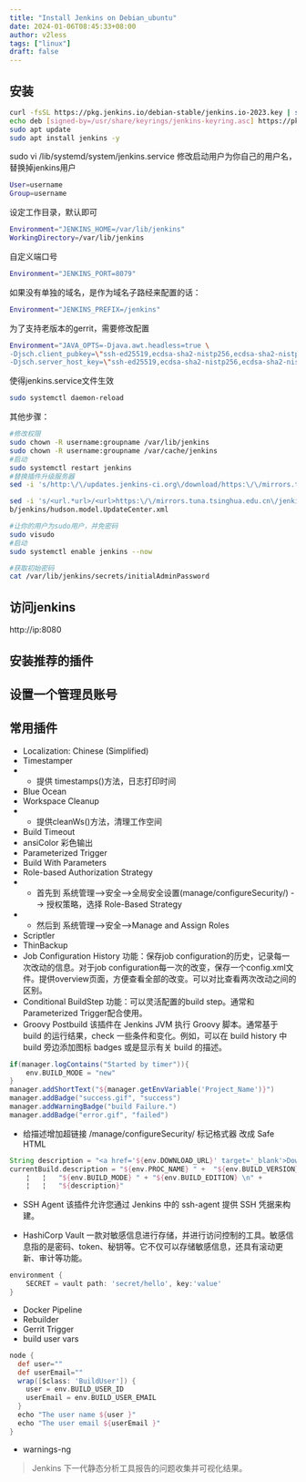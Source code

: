 ```yaml
---
title: "Install Jenkins on Debian_ubuntu"
date: 2024-01-06T08:45:33+08:00
author: v2less
tags: ["linux"]
draft: false
---
```

## 安装

```bash
curl -fsSL https://pkg.jenkins.io/debian-stable/jenkins.io-2023.key | sudo tee /usr/share/keyrings/jenkins-keyring.asc
echo deb [signed-by=/usr/share/keyrings/jenkins-keyring.asc] https://pkg.jenkins.io/debian-stable binary/ | sudo tee /etc/apt/sources.list.d/jenkins.list > /dev/null
sudo apt update
sudo apt install jenkins -y
```
sudo vi /lib/systemd/system/jenkins.service
修改启动用户为你自己的用户名，替换掉jenkins用户
```bash
User=username
Group=username
```
设定工作目录，默认即可
```bash
Environment="JENKINS_HOME=/var/lib/jenkins"
WorkingDirectory=/var/lib/jenkins
```
自定义端口号
```bash
Environment="JENKINS_PORT=8079"
```
如果没有单独的域名，是作为域名子路经来配置的话：
```bash
Environment="JENKINS_PREFIX=/jenkins"
```
为了支持老版本的gerrit，需要修改配置
```bash
Environment="JAVA_OPTS=-Djava.awt.headless=true \
-Djsch.client_pubkey=\"ssh-ed25519,ecdsa-sha2-nistp256,ecdsa-sha2-nistp384,ecdsa-sha2-nistp521,rsa-sha2-512,rsa-sha2-256,ssh-rsa\" \
-Djsch.server_host_key=\"ssh-ed25519,ecdsa-sha2-nistp256,ecdsa-sha2-nistp384,ecdsa-sha2-nistp521,rsa-sha2-512,rsa-sha2-256,ssh-rsa\""
```
使得jenkins.service文件生效
```bash
sudo systemctl daemon-reload
```
其他步骤：
```bash
#修改权限
sudo chown -R username:groupname /var/lib/jenkins
sudo chown -R username:groupname /var/cache/jenkins
#启动
sudo systemctl restart jenkins
#替换插件升级服务器
sed -i 's/http:\/\/updates.jenkins-ci.org\/download/https:\/\/mirrors.tuna.tsinghua.edu.cn\/jenkins/g' /var/lib/jenkins/updates/default.json && sed -i 's/http:\/\/www.google.com/https:\/\/www.baidu.com/g' /var/lib/jenkins/updates/default.json

sed -i 's/<url.*url>/<url>https:\/\/mirrors.tuna.tsinghua.edu.cn\/jenkins\/updates\/update-center.json<\/url>/g' /var/li
b/jenkins/hudson.model.UpdateCenter.xml

#让你的用户为sudo用户，并免密码
sudo visudo
#启动
sudo systemctl enable jenkins --now

#获取初始密码
cat /var/lib/jenkins/secrets/initialAdminPassword
```
## 访问jenkins
http://ip:8080
## 安装推荐的插件
## 设置一个管理员账号

## 常用插件

- Localization: Chinese (Simplified)
- Timestamper
- - 提供 timestamps()方法，日志打印时间
- Blue Ocean
- Workspace Cleanup
- - 提供cleanWs()方法，清理工作空间
- Build Timeout
- ansiColor 彩色输出
- Parameterized Trigger
- Build With Parameters
- Role-based Authorization Strategy
- - 首先到 系统管理-->安全-->全局安全设置(manage/configureSecurity/) --> 授权策略，选择 Role-Based Strategy
- - 然后到 系统管理-->安全-->Manage and Assign Roles
- Scriptler
- ThinBackup
- Job Configuration History
    功能：保存job configuration的历史，记录每一次改动的信息。对于job configuration每一次的改变，保存一个config.xml文件。提供overview页面，方便查看全部的改变。可以对比查看两次改动之间的区别。
- Conditional BuildStep
    功能：可以灵活配置的build step。通常和Parameterized Trigger配合使用。
- Groovy Postbuild
该插件在 Jenkins JVM 执行 Groovy 脚本。通常基于 build 的运行结果，check 一些条件和变化。例如，可以在 build history 中 build 旁边添加图标 badges 或是显示有关 build 的描述。
```groovy
if(manager.logContains("Started by timer")){
    env.BUILD_MODE = "new"
}
manager.addShortText("${manager.getEnvVariable('Project_Name')}")
manager.addBadge("success.gif", "success")
manager.addWarningBadge("build Failure.")
manager.addBadge("error.gif", "failed")
```
- 给描述增加超链接
/manage/configureSecurity/
标记格式器 改成 Safe HTML
```groovy
String description = "<a href='${env.DOWNLOAD_URL}' target='_blank'>Download</a>"
currentBuild.description = "${env.PROC_NAME} " +  "${env.BUILD_VERSION} \n" +
    ¦   ¦   "${env.BUILD_MODE} " + "${env.BUILD_EDITION} \n" +
    ¦   ¦   "${description}"
```
- SSH Agent
该插件允许您通过 Jenkins 中的 ssh-agent 提供 SSH 凭据来构建。

- HashiCorp Vault
一款对敏感信息进行存储，并进行访问控制的工具。敏感信息指的是密码、token、秘钥等。它不仅可以存储敏感信息，还具有滚动更新、审计等功能。
```groovy
environment {
    SECRET = vault path: 'secret/hello', key:'value'
}
```
- Docker Pipeline
- Rebuilder
- Gerrit Trigger
- build user vars
```groovy
node {
  def user=""
  def userEmail=""
  wrap([$class: 'BuildUser']) {
    user = env.BUILD_USER_ID
    userEmail = env.BUILD_USER_EMAIL
  }
  echo "The user name ${user }"
  echo "The user email ${userEmail }"
}
```
- warnings-ng
>Jenkins 下一代静态分析工具报告的问题收集并可视化结果。

